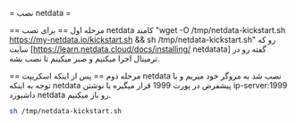 = نصب netdata =

== مرحله اول ==
برای نصب netdata کامند "wget -O /tmp/netdata-kickstart.sh <nowiki>https://my-netdata.io/kickstart.sh</nowiki> && sh /tmp/netdata-kickstart.sh" رو که سایت [https://learn.netdata.cloud/docs/installing/ netdatata] گفته رو در ترمینال اجرا میکنیم و صبر میکینم تا نصب بشه.


== مرحله دوم ==
پس از اینکه اسکریپت netdata نصب شد به مروگر خود میریم و با توجه به اینکه netdata پیشفرض در پورت 1999 قرار میگیره با نوشتن ip-server:1999 داشبورد netdata رو باز میکنیم.



```bash
sh /tmp/netdata-kickstart.sh
```
